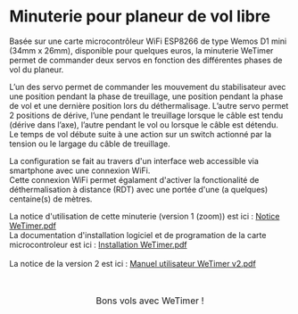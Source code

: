 # Minuterie pour planeur de vol libre
<!--<img align="left" width="80" height="80" src="https://github.com/fra589/WeTimer/blob/master/doc/images/WeTimer_logo.svg">-->
Basée sur une carte microcontrôleur WiFi ESP8266 de type Wemos D1 mini (34mm x 26mm), disponible pour quelques euros, la minuterie WeTimer permet de commander deux servos en fonction des différentes phases de vol du planeur.

L’un des servo permet de commander les mouvement du stabilisateur avec une position pendant la phase de treuillage, une position pendant la phase de vol et une dernière position lors du déthermalisage. L’autre servo permet 2 positions de dérive, l’une pendant le treuillage lorsque le câble est tendu (dérive dans l’axe), l’autre pendant le vol ou lorsque le câble est détendu.<br />
Le temps de vol débute suite à une action sur un switch actionné par la tension ou le largage du câble de treuillage.

La configuration se fait au travers d'un interface web accessible via smartphone avec une connexion WiFi.<br />
Cette connexion WiFi permet égalament d'activer la fonctionalité de déthermalisation à distance (RDT) avec une portée d'une (a quelques) centaine(s) de mètres.

<!--<p align="center">
<img src="../master/doc/images/WeTimer_proto01_recto.jpg" width="36%" height="36%"> <img src="../master/doc/images/WeTimer_proto01_verso.jpg" width="36%" height="36%"> <img src="../master/doc/images/WeTimer_proto01_servo.jpg" width="20.3%" height="20.3%">
</p>-->

La notice d'utilisation de cette minuterie (version 1 (zoom)) est ici : [Notice WeTimer.pdf](https://github.com/fra589/WeTimer/blob/master/documentation/doc%20version%201/Notice%20WeTimer_v1.pdf)<br />
La documentation d'installation logiciel et de programation de la carte microcontroleur est ici : [Installation WeTimer.pdf](https://github.com/fra589/WeTimer/blob/master/documentation/doc%20version%201/Installation%20WeTimer.pdf)
<br />
<br />
La notice de la version 2 est ici : [Manuel utilisateur WeTimer v2.pdf](https://github.com/fra589/WeTimer/blob/master/documentation/doc%20version%202/Manuel%20utilisateur%20WeTimer%20v2.pdf)<br />
<br />
<br />

<p align="center"><font size="3">Bons vols avec WeTimer !</font></p>

<br />
<br />
